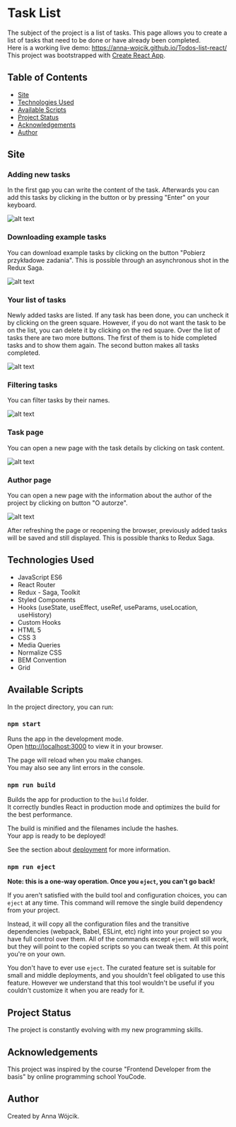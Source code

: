 # Task List
The subject of the project is a list of tasks. This page allows you to create a list of tasks that need to be done or have already been completed.
<br>
Here is a working live demo: https://anna-wojcik.github.io/Todos-list-react/
<br>
This project was bootstrapped with [Create React App](https://github.com/facebook/create-react-app).

## Table of Contents
* [Site](#site)
* [Technologies Used](#technologies-used)
* [Available Scripts](#available-scripts)
* [Project Status](#project-status)
* [Acknowledgements](#acknowledgements)
* [Author](#author)

## Site

### Adding new tasks
In the first gap you can write the content of the task. Afterwards you can add this tasks by clicking in the button or by pressing "Enter" on your keyboard.

![alt text](<todos-list-react task add.gif>)

### Downloading example tasks
You can download example tasks by clicking on the button "Pobierz przykładowe zadania". This is possible through an asynchronous shot in the Redux Saga.

![alt text](<todos-list-react downoload tasks.gif>)

### Your list of tasks
Newly added tasks are listed. If any task has been done, you can uncheck it by clicking on the green square. However, if you do not want the task to be on the list, you can delete it by clicking on the red square. Over the list of tasks there are two more buttons. The first of them is to hide completed tasks and to show them again. The second button makes all tasks completed.

![alt text](<todos-list-react 1.png>)

### Filtering tasks
You can filter tasks by their names.

![alt text](<todos-list-react filtering tasks-1.gif>)

### Task page
You can open a new page with the task details by clicking on task content. 

![alt text](<todos-list-react task page.gif>)

### Author page
You can open a new page with the information about the author  of the project by clicking on button "O autorze". 

![alt text](<todos-list-react author page.gif>)

After refreshing the page or reopening the browser, previously added tasks will be saved and still displayed. This is possible thanks to Redux Saga.

## Technologies Used
- JavaScript ES6
- React Router
- Redux - Saga, Toolkit
- Styled Components
- Hooks (useState, useEffect, useRef, useParams, useLocation, useHistory)
- Custom Hooks
- HTML 5
- CSS 3
- Media Queries
- Normalize CSS
- BEM Convention
- Grid

## Available Scripts

In the project directory, you can run:

### `npm start`

Runs the app in the development mode.\
Open [http://localhost:3000](http://localhost:3000) to view it in your browser.

The page will reload when you make changes.\
You may also see any lint errors in the console.

### `npm run build`

Builds the app for production to the `build` folder.\
It correctly bundles React in production mode and optimizes the build for the best performance.

The build is minified and the filenames include the hashes.\
Your app is ready to be deployed!

See the section about [deployment](https://facebook.github.io/create-react-app/docs/deployment) for more information.

### `npm run eject`

**Note: this is a one-way operation. Once you `eject`, you can't go back!**

If you aren't satisfied with the build tool and configuration choices, you can `eject` at any time. This command will remove the single build dependency from your project.

Instead, it will copy all the configuration files and the transitive dependencies (webpack, Babel, ESLint, etc) right into your project so you have full control over them. All of the commands except `eject` will still work, but they will point to the copied scripts so you can tweak them. At this point you're on your own.

You don't have to ever use `eject`. The curated feature set is suitable for small and middle deployments, and you shouldn't feel obligated to use this feature. However we understand that this tool wouldn't be useful if you couldn't customize it when you are ready for it.
## Project Status
The project is constantly evolving with my new programming skills.

## Acknowledgements
This project was inspired by the course "Frontend Developer from the basis" by online programming school YouCode. 

## Author
Created by Anna Wójcik.
